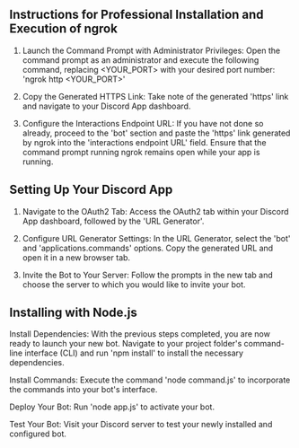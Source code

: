 ## Instructions for Professional Installation and Execution of ngrok

1. Launch the Command Prompt with Administrator Privileges: Open the command prompt as an administrator and execute the following command, replacing <YOUR_PORT> with your desired port number: 'ngrok http <YOUR_PORT>'

2. Copy the Generated HTTPS Link: Take note of the generated 'https' link and navigate to your Discord App dashboard.

3. Configure the Interactions Endpoint URL: If you have not done so already, proceed to the 'bot' section and paste the 'https' link generated by ngrok into the 'interactions endpoint URL' field. Ensure that the command prompt running ngrok remains open while your app is running.

## Setting Up Your Discord App

1. Navigate to the OAuth2 Tab: Access the OAuth2 tab within your Discord App dashboard, followed by the 'URL Generator'.

2. Configure URL Generator Settings: In the URL Generator, select the 'bot' and 'applications.commands' options. Copy the generated URL and open it in a new browser tab.

3. Invite the Bot to Your Server: Follow the prompts in the new tab and choose the server to which you would like to invite your bot.

## Installing with Node.js

Install Dependencies: With the previous steps completed, you are now ready to launch your new bot. Navigate to your project folder's command-line interface (CLI) and run 'npm install' to install the necessary dependencies.

Install Commands: Execute the command 'node command.js' to incorporate the commands into your bot's interface.

Deploy Your Bot: Run 'node app.js' to activate your bot.

Test Your Bot: Visit your Discord server to test your newly installed and configured bot.